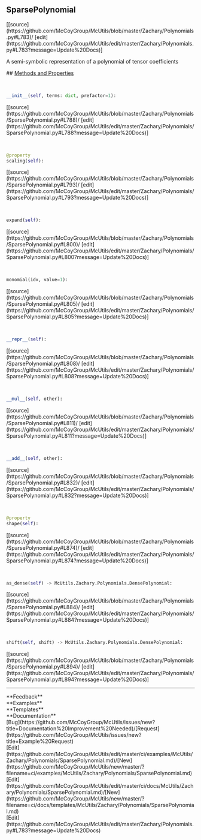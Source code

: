 ## <a id="McUtils.Zachary.Polynomials.SparsePolynomial">SparsePolynomial</a> 

<div class="docs-source-link" markdown="1">
[[source](https://github.com/McCoyGroup/McUtils/blob/master/Zachary/Polynomials.py#L783)/
[edit](https://github.com/McCoyGroup/McUtils/edit/master/Zachary/Polynomials.py#L783?message=Update%20Docs)]
</div>

A semi-symbolic representation of a polynomial of tensor
coefficients







<div class="collapsible-section">
 <div class="collapsible-section collapsible-section-header" markdown="1">
## <a class="collapse-link" data-toggle="collapse" href="#methods" markdown="1"> Methods and Properties</a> <a class="float-right" data-toggle="collapse" href="#methods"><i class="fa fa-chevron-down"></i></a>
 </div>
 <div class="collapsible-section collapsible-section-body collapse show" id="methods" markdown="1">
 
<a id="McUtils.Zachary.Polynomials.SparsePolynomial.__init__" class="docs-object-method">&nbsp;</a> 
```python
__init__(self, terms: dict, prefactor=1): 
```
<div class="docs-source-link" markdown="1">
[[source](https://github.com/McCoyGroup/McUtils/blob/master/Zachary/Polynomials/SparsePolynomial.py#L788)/
[edit](https://github.com/McCoyGroup/McUtils/edit/master/Zachary/Polynomials/SparsePolynomial.py#L788?message=Update%20Docs)]
</div>


<a id="McUtils.Zachary.Polynomials.SparsePolynomial.scaling" class="docs-object-method">&nbsp;</a> 
```python
@property
scaling(self): 
```
<div class="docs-source-link" markdown="1">
[[source](https://github.com/McCoyGroup/McUtils/blob/master/Zachary/Polynomials/SparsePolynomial.py#L793)/
[edit](https://github.com/McCoyGroup/McUtils/edit/master/Zachary/Polynomials/SparsePolynomial.py#L793?message=Update%20Docs)]
</div>


<a id="McUtils.Zachary.Polynomials.SparsePolynomial.expand" class="docs-object-method">&nbsp;</a> 
```python
expand(self): 
```
<div class="docs-source-link" markdown="1">
[[source](https://github.com/McCoyGroup/McUtils/blob/master/Zachary/Polynomials/SparsePolynomial.py#L800)/
[edit](https://github.com/McCoyGroup/McUtils/edit/master/Zachary/Polynomials/SparsePolynomial.py#L800?message=Update%20Docs)]
</div>


<a id="McUtils.Zachary.Polynomials.SparsePolynomial.monomial" class="docs-object-method">&nbsp;</a> 
```python
monomial(idx, value=1): 
```
<div class="docs-source-link" markdown="1">
[[source](https://github.com/McCoyGroup/McUtils/blob/master/Zachary/Polynomials/SparsePolynomial.py#L805)/
[edit](https://github.com/McCoyGroup/McUtils/edit/master/Zachary/Polynomials/SparsePolynomial.py#L805?message=Update%20Docs)]
</div>


<a id="McUtils.Zachary.Polynomials.SparsePolynomial.__repr__" class="docs-object-method">&nbsp;</a> 
```python
__repr__(self): 
```
<div class="docs-source-link" markdown="1">
[[source](https://github.com/McCoyGroup/McUtils/blob/master/Zachary/Polynomials/SparsePolynomial.py#L808)/
[edit](https://github.com/McCoyGroup/McUtils/edit/master/Zachary/Polynomials/SparsePolynomial.py#L808?message=Update%20Docs)]
</div>


<a id="McUtils.Zachary.Polynomials.SparsePolynomial.__mul__" class="docs-object-method">&nbsp;</a> 
```python
__mul__(self, other): 
```
<div class="docs-source-link" markdown="1">
[[source](https://github.com/McCoyGroup/McUtils/blob/master/Zachary/Polynomials/SparsePolynomial.py#L811)/
[edit](https://github.com/McCoyGroup/McUtils/edit/master/Zachary/Polynomials/SparsePolynomial.py#L811?message=Update%20Docs)]
</div>


<a id="McUtils.Zachary.Polynomials.SparsePolynomial.__add__" class="docs-object-method">&nbsp;</a> 
```python
__add__(self, other): 
```
<div class="docs-source-link" markdown="1">
[[source](https://github.com/McCoyGroup/McUtils/blob/master/Zachary/Polynomials/SparsePolynomial.py#L832)/
[edit](https://github.com/McCoyGroup/McUtils/edit/master/Zachary/Polynomials/SparsePolynomial.py#L832?message=Update%20Docs)]
</div>


<a id="McUtils.Zachary.Polynomials.SparsePolynomial.shape" class="docs-object-method">&nbsp;</a> 
```python
@property
shape(self): 
```
<div class="docs-source-link" markdown="1">
[[source](https://github.com/McCoyGroup/McUtils/blob/master/Zachary/Polynomials/SparsePolynomial.py#L874)/
[edit](https://github.com/McCoyGroup/McUtils/edit/master/Zachary/Polynomials/SparsePolynomial.py#L874?message=Update%20Docs)]
</div>


<a id="McUtils.Zachary.Polynomials.SparsePolynomial.as_dense" class="docs-object-method">&nbsp;</a> 
```python
as_dense(self) -> McUtils.Zachary.Polynomials.DensePolynomial: 
```
<div class="docs-source-link" markdown="1">
[[source](https://github.com/McCoyGroup/McUtils/blob/master/Zachary/Polynomials/SparsePolynomial.py#L884)/
[edit](https://github.com/McCoyGroup/McUtils/edit/master/Zachary/Polynomials/SparsePolynomial.py#L884?message=Update%20Docs)]
</div>


<a id="McUtils.Zachary.Polynomials.SparsePolynomial.shift" class="docs-object-method">&nbsp;</a> 
```python
shift(self, shift) -> McUtils.Zachary.Polynomials.DensePolynomial: 
```
<div class="docs-source-link" markdown="1">
[[source](https://github.com/McCoyGroup/McUtils/blob/master/Zachary/Polynomials/SparsePolynomial.py#L894)/
[edit](https://github.com/McCoyGroup/McUtils/edit/master/Zachary/Polynomials/SparsePolynomial.py#L894?message=Update%20Docs)]
</div>
 </div>
</div>












---


<div markdown="1" class="text-secondary">
<div class="container">
  <div class="row">
   <div class="col" markdown="1">
**Feedback**   
</div>
   <div class="col" markdown="1">
**Examples**   
</div>
   <div class="col" markdown="1">
**Templates**   
</div>
   <div class="col" markdown="1">
**Documentation**   
</div>
   <div class="col" markdown="1">
   
</div>
   <div class="col" markdown="1">
   
</div>
   <div class="col" markdown="1">
   
</div>
</div>
  <div class="row">
   <div class="col" markdown="1">
[Bug](https://github.com/McCoyGroup/McUtils/issues/new?title=Documentation%20Improvement%20Needed)/[Request](https://github.com/McCoyGroup/McUtils/issues/new?title=Example%20Request)   
</div>
   <div class="col" markdown="1">
[Edit](https://github.com/McCoyGroup/McUtils/edit/master/ci/examples/McUtils/Zachary/Polynomials/SparsePolynomial.md)/[New](https://github.com/McCoyGroup/McUtils/new/master/?filename=ci/examples/McUtils/Zachary/Polynomials/SparsePolynomial.md)   
</div>
   <div class="col" markdown="1">
[Edit](https://github.com/McCoyGroup/McUtils/edit/master/ci/docs/McUtils/Zachary/Polynomials/SparsePolynomial.md)/[New](https://github.com/McCoyGroup/McUtils/new/master/?filename=ci/docs/templates/McUtils/Zachary/Polynomials/SparsePolynomial.md)   
</div>
   <div class="col" markdown="1">
[Edit](https://github.com/McCoyGroup/McUtils/edit/master/Zachary/Polynomials.py#L783?message=Update%20Docs)   
</div>
   <div class="col" markdown="1">
   
</div>
   <div class="col" markdown="1">
   
</div>
   <div class="col" markdown="1">
   
</div>
</div>
</div>
</div>